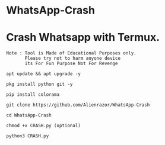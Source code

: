 
# WhatsApp-Crash
# Crash Whatsapp with Termux.


    Note : Tool is Made of Educational Purposes only. 
           Please try not to harm anyone device 
           its For Fun Purpose Not For Revenge
    
```
apt update && apt upgrade -y

pkg install python git -y

pip install colorama

git clone https://github.com/Alienrazor/WhatsApp-Crash

cd WhatsApp-Crash

chmod +x CRASH.py (optional)

python3 CRASH.py
```

